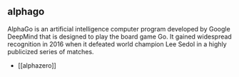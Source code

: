 ## alphago
AlphaGo is an artificial intelligence computer program developed by Google DeepMind that is designed to play the board game Go. It gained widespread recognition in 2016 when it defeated world champion Lee Sedol in a highly publicized series of matches.


- [[alphazero]]